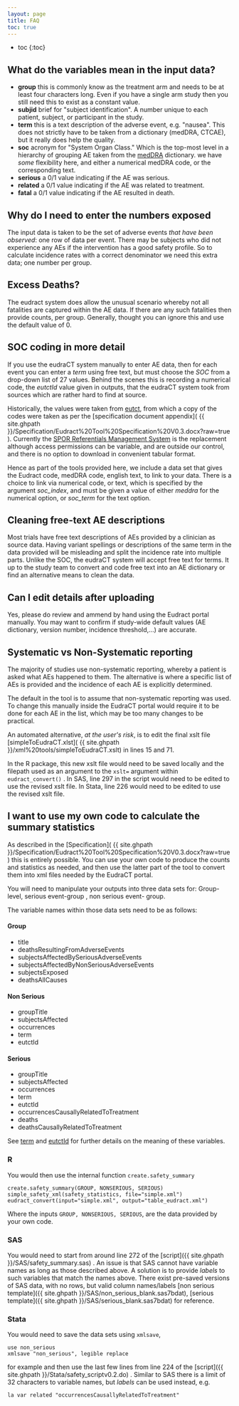 ```yaml
---
layout: page
title: FAQ
toc: true
---
```


* toc
{:toc}


## What do the variables mean in the input data?

- **group**  this is commonly know as the treatment arm and needs to be at least four characters long.
Even if you have a single arm study then you still need this to exist as a constant value.
- **subjid** brief for "subject identification". A number unique to each patient, subject, or participant in the study.
- **term** this is a text description of the adverse event, e.g. "nausea".
This does not strictly have to be taken from a dictionary (medDRA, CTCAE), but it really does help the quality.
- **soc** acronym for "System Organ Class." Which is the top-most level in a hierarchy of grouping AE taken from the [medDRA](https://www.meddra.org/) dictionary.
we have _some_ flexibility here, and either a numerical medDRA code, or the corresponding text.
- **serious** a 0/1 value indicating if the AE was serious.
- **related** a 0/1 value indicating if the AE was related to treatment.
- **fatal** a 0/1 value indicating if the AE resulted in death.

## Why do I need to enter the numbers exposed

The input data is taken to be the set of adverse events _that have been observed_: one row of data per event.
There may be subjects who did not experience any AEs if the intervention has a good safety profile.
So to calculate incidence rates with a correct denominator we need this extra data; one number per group.

## Excess Deaths?

The eudract system does allow the unusual scenario whereby not all fatalities are
captured within the AE data. If there are any such fatalities then provide counts, per group.
Generally, thought you can ignore this and use the default value of 0.

## SOC coding in more detail

If you use the eudraCT system manually to enter AE data, then for each event you can enter a _term_
using free text, but must choose the _SOC_ from a drop-down list of 27 values.
Behind the scenes this is recording a numerical code, the _eutctId_ value given in outputs,
that the eudraCT system took from sources which are rather hard to find at source.

Historically, the values were taken from [eutct](http://eutct.ema.europa.eu/), from which a copy of the codes were taken
as per the [specification document appendix]( {{ site.ghpath }}/Specification/Eudract%20Tool%20Specification%20V0.3.docx?raw=true ).
Currently the [SPOR Referentials Management System](https://spor.ema.europa.eu/rmswi/#/lists/100000000006/terms) is the replacement
although access permissions can be variable, and are outside our control, and there is no option to download in convenient tabular format.

Hence as part of the tools provided here, we include a data set that gives the Eudract code, medDRA code, english text,
to link to your data. There is a choice to link via numerical code, or text, which is specified by the argument _soc_index_, and must be
given a value of either _meddra_ for the numerical option, or _soc_term_ for the text option.

## Cleaning free-text AE descriptions

Most trials have free text descriptions of AEs provided by a clinician as source data.
Having variant spellings or descriptions of the same term in the data provided will
be misleading and split the incidence rate into multiple parts. Unlike the SOC,
the eudraCT system will accept free text for terms. It up to the study team to
convert and code free text into an AE dictionary or find an alternative means
to clean the data.

## Can I edit details after uploading

Yes, please do review and ammend by hand using the Eudract portal manually. You may want to confirm if study-wide default values
(AE dictionary, version number, incidence threshold,...) are accurate.

## Systematic vs Non-Systematic reporting

The majority of studies use non-systematic reporting, whereby a patient is asked what AEs happened to them.
The alternative is where a specific list of AEs is provided and the incidence of each AE is explicitly determined.

The default in the tool is to assume that non-systematic reporting was used.
To change this manually inside the EudraCT portal would require it to be done for each AE in the list,
which may be too many changes to be practical.  

An automated alternative, _at the user's risk_, is to edit the final xslt file
[simpleToEudraCT.xlst]( {{ site.ghpath }}/xml%20tools/simpleToEudraCT.xslt)
in lines 15 and 71.

In the R package, this new xslt file would need to be saved locally and the filepath
used as an argument to the `xslt=` argument within `eudract_convert()` .
In SAS, line 297 in the script would need to be edited to use the revised xslt file.
In Stata, line 226 would need to be edited to use the revised xslt file.

## I want to use my own code to calculate the summary statistics

As described in the [Specification]( {{ site.ghpath }}/Specification/Eudract%20Tool%20Specification%20V0.3.docx?raw=true ) this is
entirely possible. You can use your own code to produce the counts and statistics as needed, and then use the latter part of the tool
to convert them into xml files needed by the EudraCT portal.

You will need to manipulate your outputs into three data sets for: Group-level, serious event-group , non serious event- group.

The variable names within those data sets need to be as follows:

#### Group

* title
*	deathsResultingFromAdverseEvents
*	subjectsAffectedBySeriousAdverseEvents
*	subjectsAffectedByNonSeriousAdverseEvents
*	subjectsExposed
*	deathsAllCauses

#### Non Serious

*	groupTitle
*	subjectsAffected
*	occurrences
*	term
*	eutctId


#### Serious
*	groupTitle
*	subjectsAffected
*	occurrences
*	term
*	eutctId
*	occurrencesCausallyRelatedToTreatment
*	deaths
*	deathsCausallyRelatedToTreatment

See [term](faq.html#what-do-the-variables-mean-in-the-input-data)  and [eutctId](faq.html#soc-coding-in-more-detail) for further details on the meaning of these variables.

### R
You would then use the internal function `create.safety_summary`
~~~
create.safety_summary(GROUP, NONSERIOUS, SERIOUS)
simple_safety_xml(safety_statistics, file="simple.xml")
eudract_convert(input="simple.xml", output="table_eudract.xml")
~~~

Where the inputs `GROUP, NONSERIOUS, SERIOUS`, are the data provided by your own code.

### SAS

You would need to start from around line 272 of the [script]({{ site.ghpath }}/SAS/safety_summary.sas) .
An issue is that SAS cannot have variable names as long as those described above. A solution
is to provide _labels_ to such variables that match the names above. There exist pre-saved versions
of SAS data, with no rows, but valid column names/labels [non serious template]({{ site.ghpath }}/SAS/non_serious_blank.sas7bdat),
[serious template]({{ site.ghpath }}/SAS/serious_blank.sas7bdat) for reference.

### Stata

You would need to save the data sets using `xmlsave`,

~~~
use non_serious
xmlsave "non_serious", legible replace
~~~
for example and then use the last few lines from line 224 of the  [script]({{ site.ghpath }}/Stata/safety_scriptv0.2.do) .
Similar to SAS there is a limit of 32 characters to variable names, but _labels_ can be used instead, e.g.
~~~
la var related "occurrencesCausallyRelatedToTreatment"
~~~
